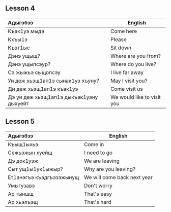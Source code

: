 ## Lesson 4
| Адыгэбзэ                                | English                    |
| :-------------------------------------- | -------------------------- |
| Къак1уэ мыдэ                            | Come here                  |
| Кхъы1э                                  | Please                     |
| Къэт1ыс                                 | Sit down                   |
| Дэнэ ущыщ?                              | Where are you from?        |
| Дэнэ ущыпсэур?                          | Where do you live?         |
| Сэ жыжьэ сыщопсэу                       | I live far away            |
| Уи деж хьэщ1ап1э сынак1уэ хъуну?        | May I visit you?           |
| Ди деж хьэщ1ап1э къак1уэ                | Come visit us              |
| Дэ уи деж хьэщ1ап1э дыкъэк1уэну дыхуейт | We would like to visit you |
## Lesson 5
| Адыгэбзэ                 | English                     |
| :----------------------- | --------------------------- |
| Къыщ1ыхьэ                | Come in                     |
| Сежьэжын хуейщ           | I need to go                |
| Дэ док1уэж               | We are leaving              |
| Сыт ущ1ы1ук1ыжыр?        | Why are you leaving?        |
| Ет1анэгъэ къэдгъэзэжынущ | We will come back next year |
| Умыгузавэ                | Don't worry                 |
| Ар тыншщ                 | That's easy                 |
| Ар хьэлъэщ               | That's hard                 |
